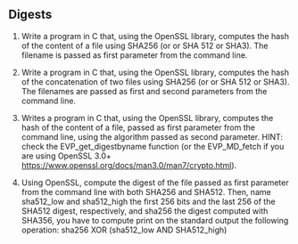 ## Digests

1. Write a program in C that, using the OpenSSL library, computes the hash of the content of a file using SHA256 (or or SHA 512 or SHA3).
The filename is passed as first parameter from the command line.

2. Write a program in C that, using the OpenSSL library, computes the hash of the concatenation of two files using SHA256 (or or SHA 512 or SHA3).
The filenames are passed as first and second parameters from the command line.

3. Writes a program in C that, using the OpenSSL library, computes the hash of the content of a file, passed as first parameter from the command line, using the algorithm passed as second parameter.
HINT: check the EVP_get_digestbyname function (or the EVP_MD_fetch if you are using OpenSSL 3.0+ https://www.openssl.org/docs/man3.0/man7/crypto.html).

4. Using OpenSSL, compute the digest of the file passed as first parameter from the command line with both SHA256 and SHA512.
Then, name sha512_low and sha512_high the first 256 bits and the last 256 of the SHA512 digest, respectively, and sha256 the digest computed with SHA356, you have to compute print on the standard output the following operation:
  sha256 XOR (sha512_low AND SHA512_high)
